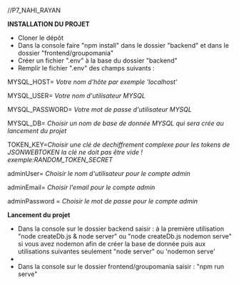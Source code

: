 //P7_NAHI_RAYAN

**INSTALLATION DU PROJET**

- Cloner le dépôt
- Dans la console faire "npm install" dans le dossier "backend" et dans le dossier "frontend/groupomania"
- Créer un fichier ".env" à la base du dossier "backend"
- Remplir le fichier ".env" des champs suivants : 

MYSQL_HOST= *Votre nom d'hôte par exemple 'localhost'*

MYSQL_USER= *Votre nom d'utilisateur MYSQL*

MYSQL_PASSWORD= *Votre mot de passe d'utilisateur MYSQL*

MYSQL_DB= *Choisir un nom de base de donnée MYSQL qui sera crée au lancement du projet*

TOKEN_KEY=*Choisir une clé de dechiffrement complexe pour les tokens de JSONWEBTOKEN la clé ne doit pas être vide ! exemple:RANDOM_TOKEN_SECRET*

adminUser= *Choisir le nom d'utilisateur pour le compte admin*

adminEmail= *Choisir l'email pour le compte admin*

adminPassword = *Choisir le mot de passe pour le compte admin*

**Lancement du projet**
- Dans la console sur le dossier backend saisir : à la première utilisation  "node createDb.js & node server" ou "node createDb.js nodemon serve" si vous avez nodemon afin de créer la base de donnée puis aux utilisations suivantes seulement "node server" ou 'nodemon serve'
- 
- Dans la console sur le dossier frontend/groupomania saisir : "npm run serve"



 
